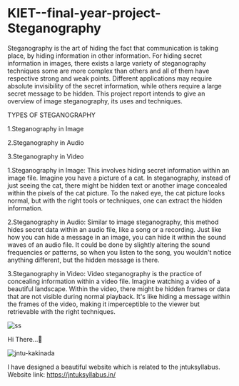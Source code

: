# KIET--final-year-project-Steganography
Steganography is the art of hiding the fact that communication is taking place, by hiding information in other information. For hiding secret information in images, there exists a large variety of steganography techniques some are more complex than others and all of them have respective strong and weak points. Different applications may require absolute invisibility of the secret information, while others require a large secret message to be hidden. This project report intends to give an overview of image steganography, its uses and techniques.

TYPES OF STEGANOGRAPHY

1.Steganography in Image

2.Steganography in Audio

3.Steganography in Video

1.Steganography in Image: This involves hiding secret information within an image file. Imagine you have a picture of a cat. In steganography, 
  instead of just seeing the cat, there might be hidden text or another image concealed within the pixels of the cat picture. To the naked eye, 
  the cat picture looks normal, but with the right tools or techniques, one can extract the hidden information.

2.Steganography in Audio: Similar to image steganography, this method hides secret data within an audio file, like a song or a recording. Just 
  like how you can hide a message in an image, you can hide it within the sound waves of an audio file. It could be done by slightly altering the 
   sound frequencies or patterns, so when you listen to the song, you wouldn't notice anything different, but the hidden message is there.

3.Steganography in Video: Video steganography is the practice of concealing information within a video file. Imagine watching a video of a 
   beautiful landscape. Within the video, there might be hidden frames or data that are not visible during normal playback. It's like hiding a 
    message within the frames of the video, making it imperceptible to the viewer but retrievable with the right techniques.
    

![ss](https://github.com/shaik-muskinvali/KIET--final-year-project-Steganography/assets/110755598/6c75e157-896d-43dc-bae0-f23a39e4d203)


   Hi There...👋
   
   ![jntu-kakinada](https://github.com/shaik-muskinvali/KIET--final-year-project-Steganography/assets/110755598/33ed2dd9-ea54-45fe-bf97-8c049cd8e221)
   
   I have designed a beautiful website which is related to the jntuksyllabus. 
   Website link: https://jntuksyllabus.in/


